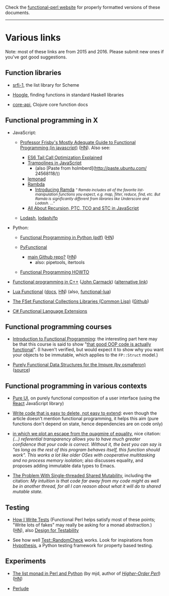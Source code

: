 Check the [functional-perl website](http://functional-perl.org/) for
properly formatted versions of these documents.

---

# Various links

Note: most of these links are from 2015 and 2016. Please submit new ones if you've got good suggestions.

## Function libraries

* [srfi-1](http://srfi.schemers.org/srfi-1/srfi-1.html), the list
  library for Scheme

* [Hoogle](https://www.haskell.org/hoogle/), finding functions in
  standard Haskell libraries

* [core-api](http://clojure.github.io/clojure/clojure.core-api.html),
  Clojure core function docs

## Functional programming in X

* JavaScript:

    * [Professor Frisby's Mostly Adequate Guide to Functional Programming (in javascript)](https://github.com/DrBoolean/mostly-adequate-guide)
      ([HN](https://news.ycombinator.com/item?id=9884616)).
      Also see:

        * [ES6 Tail Call Optimization Explained](http://benignbemine.github.io/2015/07/19/es6-tail-calls/)
        * [Trampolines in JavaScript](http://raganwald.com/2013/03/28/trampolines-in-javascript.html)
            * (also [Paste from holmberd](http://paste.ubuntu.com/ 24568118/))
        * [lemonad](http://fogus.github.io/lemonad/)
        * [Rambda](http://ramdajs.com/)
            * [Introducing Ramda](http://buzzdecafe.github.io/code/2014/05/16/introducing-ramda) <small>*" Ramda includes all of the favorite list-manipulation functions you expect, e.g. map, filter, reduce, find, etc. But Ramda is significantly different from libraries like Underscore and Lodash. ..."*</small>
        * [All About Recursion, PTC, TCO and STC in JavaScript](http://lucasfcosta.com/2017/05/08/All-About-Recursion-PTC-TCO-and-STC-in-JavaScript.html)

    * [Lodash](https://lodash.com/), [lodash/fp](https://github.com/lodash/lodash/wiki/FP-Guide)

* Python:

    * [Functional Programming in Python
      (pdf)](http://www.oreilly.com/programming/free/files/functional-programming-python.pdf)
      ([HN](https://news.ycombinator.com/item?id=9941748))

    * [PyFunctional](http://pedrorodriguez.io/PyFunctional/)

        * [main Github repo?](https://github.com/EntilZha/PyFunctional) ([HN](https://news.ycombinator.com/item?id=15919646))
            * also: pipetools, itertools

    * [Functional Programming HOWTO](https://docs.python.org/2.7/howto/functional.html)

* [Functional programming in C++](https://gamasutra.com/view/news/169296/Indepth_Functional_programming_in_C.php) ([John Carmack](https://en.wikipedia.org/wiki/John_Carmack)) ([alternative link](https://web.archive.org/web/20130819160454/http://www.altdevblogaday.com/2012/04/26/functional-programming-in-c/))

* [Lua Functional](https://github.com/rtsisyk/luafun)
  ([docs](http://rtsisyk.github.io/luafun/index.html),
   [HN](https://news.ycombinator.com/item?id=6770698))
  (also, [functional-lua](https://github.com/jhoonb/functional-lua))

* [The FSet Functional Collections Libraries (Common Lisp)](https://common-lisp.net/project/fset/Site/index.html) ([Github](https://github.com/slburson/fset))

* [C# Functional Language Extensions](https://github.com/louthy/language-ext)


## Functional programming courses

* [Introduction to Functional
  Programming](https://www.edx.org/course/introduction-functional-programming-delftx-fp101x-0):
  the interesting part here may be that this course is said to show
  "[that good OOP code is actually
  functional](https://www.quora.com/How-does-Scala-compare-to-F-as-a-functional-language)". (I
  haven't verified, but would expect it to show why you want your
  objects to be immutable, which applies to the `FP::Struct` model.)

* [Purely Functional Data Structures for the Impure (by osmaferon)](http://osfameron.github.io/pure-fp-book/) ([source](https://github.com/osfameron/pure-fp-book))

## Functional programming in various contexts

* [Pure UI](http://rauchg.com/2015/pure-ui/), on purely functional
  composition of a user interface (using the
  [React](https://en.wikipedia.org/wiki/React_(JavaScript_library))
  JavaScript library)

* [Write code that is easy to delete, not easy to extend](http://programmingisterrible.com/post/139222674273/write-code-that-is-easy-to-delete-not-easy-to):
  even though the article doesn't mention functional programming, it
  helps this aim (pure functions don't depend on state, hence
  dependencies are on code only)

* [in which we plot an escape from the quagmire of equality](http://technomancy.us/159), nice citation: *(...) referential transparency allows you to have much greater confidence that your code is correct. Without it, the best you can say is "as long as the rest of this program behaves itself, this function should work". This works a lot like older OSes with cooperative multitasking and no process memory isolation*; also discusses equality, and proposes adding immutable data types to Emacs.

* [The Problem With Single-threaded Shared Mutability](https://manishearth.github.io/blog/2015/05/17/the-problem-with-shared-mutability/), including the citation: *My intuition is that code far away from my code might as well be in another thread, for all I can reason about what it will do to shared mutable state.*


## Testing

* [How I Write Tests](https://blog.nelhage.com/2016/12/how-i-test/)
  (Functional Perl helps satisfy most of these points; "Write lots of
  fakes" may really be asking for a monad abstraction.)
  ([HN](https://news.ycombinator.com/item?id=13296589)), also [Design
  for
  Testability](https://blog.nelhage.com/2016/03/design-for-testability/)

* See how well
  [Test::RandomCheck](https://metacpan.org/pod/Test::RandomCheck)
  works. Look for inspirations from
  [Hypothesis](https://hypothesis.readthedocs.io/en/latest/), a Python
  testing framework for property based testing.


## Experiments

* [The list monad in Perl and
  Python](http://blog.plover.com/prog/monad-search-2.html)
  (by mjd, author of *[Higher-Order Perl](http://hop.perl.plover.com/)*)
  ([HN](https://news.ycombinator.com/item?id=10002173))

* [Perlude](https://metacpan.org/pod/distribution/perlude/lib/Perlude.pod)

